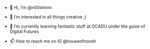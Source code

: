 - 👋 Hi, I’m @n00shinm
- 👀 I’m interested in all things creative ;)
- 🌱 I’m currently learning fantastic stuff at OCADU under the guise of Digital Futures

- 📫 How to reach me on IG @houseofnoosh

<!---
n00shinm/n00shinm is a ✨ special ✨ repository because its `README.md` (this file) appears on your GitHub profile.
You can click the Preview link to take a look at your changes.
--->
